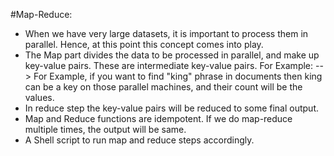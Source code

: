 #Map-Reduce:

* When we have very large datasets, it is important to process them in parallel. Hence, at this point this concept comes into play.
* The Map part divides the data to be processed in parallel, and make up key-value pairs. These are intermediate key-value pairs.
  For Example:
  --> For Example, if you want to find "king" phrase in documents then king can be a key on those parallel machines, and their count will be the values.
* In reduce step the key-value pairs will be reduced to some final output. 
* Map and Reduce functions are idempotent. If we do map-reduce multiple times, the output will be same.
* A Shell script to run map and reduce steps accordingly.
